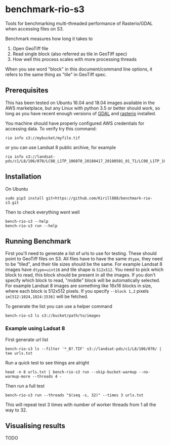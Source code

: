 # benchmark-rio-s3

Tools for benchmarking multi-threaded performance of Rasterio/GDAL when
accessing files on S3.

Benchmark measures how long it takes to

1. Open GeoTiff file
2. Read single block (also referred as tile in GeoTiff spec)
3. How well this process scales with more processing threads

When you see word "block" in this document/command line options, it refers to
the same thing as "tile" in GeoTiff spec.


## Prerequisites

This has been tested on Ubuntu 16.04 and 18.04 images available in the AWS
marketplace, but any Linux with python 3.5 or better should work, so long as you
have recent enough versions of [GDAL](http://www.gdal.org)
and [rasterio](https://github.com/mapbox/rasterio/) installed.

You machine should have properly configured AWS credentials for accessing data.
To verify try this command:

```
rio info s3://mybucket/myfile.tif
```

or you can use Landsat 8 public archive, for example

```
rio info s3://landsat-pds/c1/L8/106/070/LC08_L1TP_106070_20180417_20180501_01_T1/LC08_L1TP_106070_20180417_20180501_01_T1_B1.TIF
```

## Installation

On Ubuntu

```
sudo pip3 install git+https://github.com/Kirill888/benchmark-rio-s3.git
```

Then to check everything went well

```
bench-rio-s3 --help
bench-rio-s3 run --help
```

## Running Benchmark

First you'll need to generate a list of urls to use for testing. These should
point to GeoTiff files on S3. All files have to have the same `dtype`, they need
to be "tiled", and their tile sizes should be the same. For example Landsat 8
images have `dtype=uint16` and tile shape is `512x512`. You need to pick which
block to read, this block should be present in all the images. If you don't
specify which block to read, "middle" block will be automatically selected. For
example Landsat 8 images are something like 16x16 blocks in size, where each
block is 512x512 pixels. If you specify `--block 1,2` pixels
`im[512:1024,1024:1536]` will be fetched.

To generate the list you can use a helper command

```
bench-rio-s3 ls s3://bucket/path/to/images
```

### Example using Ladsat 8

First generate url list

```
bench-rio-s3 ls --filter '*_B?.TIF' s3://landsat-pds/c1/L8/106/070/ | tee urls.txt
```

Run a quick test to see things are alright

```
head -n 8 urls.txt | bench-rio-s3 run --skip-bucket-warmup --no-warmup-more --threads 4 -
```

Then run a full test

```
bench-rio-s3 run --threads "$(seq -s, 32)" --times 3 urls.txt
```

This will repeat test 3 times with number of worker threads from 1 all the
way to 32.


## Visualising results

TODO
